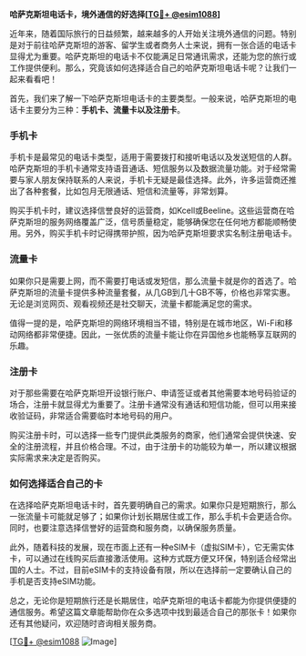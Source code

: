 **哈萨克斯坦电话卡，境外通信的好选择[[TG💪+ @esim1088](https://t.me/s/esim1088)]**

近年来，随着国际旅行的日益频繁，越来越多的人开始关注境外通信的问题。特别是对于前往哈萨克斯坦的游客、留学生或者商务人士来说，拥有一张合适的电话卡显得尤为重要。哈萨克斯坦的电话卡不仅能满足日常通讯需求，还能为您的旅行或工作提供便利。那么，究竟该如何选择适合自己的哈萨克斯坦电话卡呢？让我们一起来看看吧！

首先，我们来了解一下哈萨克斯坦电话卡的主要类型。一般来说，哈萨克斯坦的电话卡主要分为三种：**手机卡、流量卡以及注册卡**。

### **手机卡**
手机卡是最常见的电话卡类型，适用于需要拨打和接听电话以及发送短信的人群。哈萨克斯坦的手机卡通常支持语音通话、短信服务以及数据流量功能。对于经常需要与家人朋友保持联系的人来说，手机卡无疑是最佳选择。此外，许多运营商还推出了各种套餐，比如包月无限通话、短信和流量等，非常划算。

购买手机卡时，建议选择信誉良好的运营商，如Kcell或Beeline。这些运营商在哈萨克斯坦的服务网络覆盖广泛，信号质量稳定，能够确保您在任何地方都能顺畅使用。另外，购买手机卡时记得携带护照，因为哈萨克斯坦要求实名制注册电话卡。

### **流量卡**
如果你只是需要上网，而不需要打电话或发短信，那么流量卡就是你的首选了。哈萨克斯坦的流量卡提供多种流量套餐，从几GB到几十GB不等，价格也非常实惠。无论是浏览网页、观看视频还是社交聊天，流量卡都能满足您的需求。

值得一提的是，哈萨克斯坦的网络环境相当不错，特别是在城市地区，Wi-Fi和移动网络都非常便捷。因此，一张优质的流量卡能让你在异国他乡也能畅享互联网的乐趣。

### **注册卡**
对于那些需要在哈萨克斯坦开设银行账户、申请签证或者其他需要本地号码验证的场合，注册卡就显得尤为重要了。注册卡通常没有通话和短信功能，但可以用来接收验证码，非常适合需要临时本地号码的用户。

购买注册卡时，可以选择一些专门提供此类服务的商家，他们通常会提供快速、安全的注册流程，并且价格合理。不过，由于注册卡的功能较为单一，所以建议根据实际需求来决定是否购买。

### **如何选择适合自己的卡**
在选择哈萨克斯坦电话卡时，首先要明确自己的需求。如果你只是短期旅行，那么一张流量卡可能就足够了；如果你计划长期居住或工作，那么手机卡会更适合你。同时，也要注意选择信誉好的运营商和服务商，以确保服务质量。

此外，随着科技的发展，现在市面上还有一种eSIM卡（虚拟SIM卡），它无需实体卡，可以通过在线购买后直接激活使用。这种方式既方便又环保，特别适合经常出国的人士。不过，目前eSIM卡的支持设备有限，所以在选择前一定要确认自己的手机是否支持eSIM功能。

总之，无论你是短期旅行还是长期居住，哈萨克斯坦的电话卡都能为你提供便捷的通信服务。希望这篇文章能帮助你在众多选项中找到最适合自己的那张卡！如果你还有其他疑问，欢迎随时咨询相关服务商。

[[TG💪+ @esim1088](https://t.me/s/esim1088) ![Image](https://i.postimg.cc/4NQfJmqS/Snipaste-2025-05-13-00-14-12.png)]